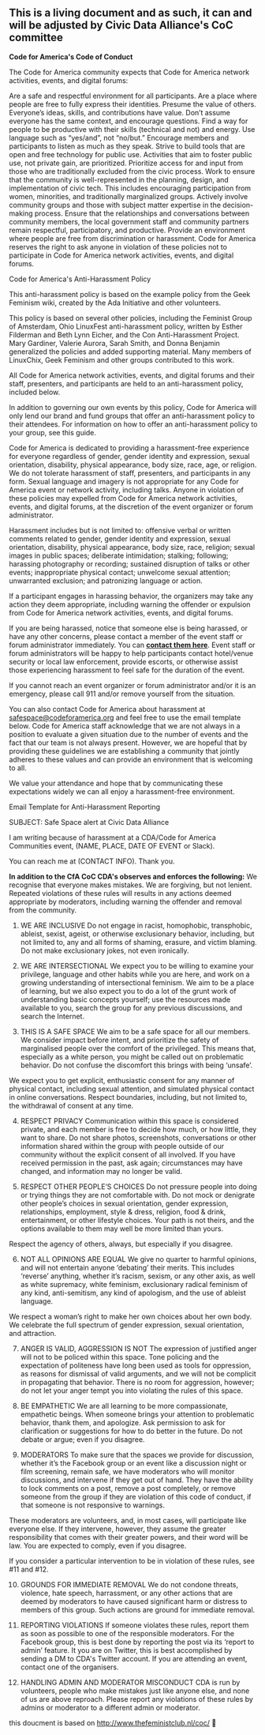 ## This is a living document and as such, it can and will be adjusted by Civic Data Alliance's CoC committee

**Code for America's Code of Conduct**

The Code for America community expects that Code for America network activities, events, and digital forums:

Are a safe and respectful environment for all participants.
Are a place where people are free to fully express their identities.
Presume the value of others. Everyone’s ideas, skills, and contributions have value.
Don’t assume everyone has the same context, and encourage questions.
Find a way for people to be productive with their skills (technical and not) and energy. Use language such as “yes/and”, not “no/but.”
Encourage members and participants to listen as much as they speak.
Strive to build tools that are open and free technology for public use. Activities that aim to foster public use, not private gain, are prioritized.
Prioritize access for and input from those who are traditionally excluded from the civic process.
Work to ensure that the community is well-represented in the planning, design, and implementation of civic tech. This includes encouraging participation from women, minorities, and traditionally marginalized groups.
Actively involve community groups and those with subject matter expertise in the decision-making process.
Ensure that the relationships and conversations between community members, the local government staff and community partners remain respectful, participatory, and productive.
Provide an environment where people are free from discrimination or harassment.
Code for America reserves the right to ask anyone in violation of these policies not to participate in Code for America network activities, events, and digital forums.

Code for America's Anti-Harassment Policy

This anti-harassment policy is based on the example policy from the Geek Feminism wiki, created by the Ada Initiative and other volunteers.

This policy is based on several other policies, including the Feminist Group of Amsterdam, Ohio LinuxFest anti-harassment policy, written by Esther Filderman and Beth Lynn Eicher, and the Con Anti-Harassment Project. Mary Gardiner, Valerie Aurora, Sarah Smith, and Donna Benjamin generalized the policies and added supporting material. Many members of LinuxChix, Geek Feminism and other groups contributed to this work.

All Code for America network activities, events, and digital forums and their staff, presenters, and participants are held to an anti-harassment policy, included below.

In addition to governing our own events by this policy, Code for America will only lend our brand and fund groups that offer an anti-harassment policy to their attendees. For information on how to offer an anti-harassment policy to your group, see this guide.

Code for America is dedicated to providing a harassment-free experience for everyone regardless of gender, gender identity and expression, sexual orientation, disability, physical appearance, body size, race, age, or religion. We do not tolerate harassment of staff, presenters, and participants in any form. Sexual language and imagery is not appropriate for any Code for America event or network activity, including talks. Anyone in violation of these policies may expelled from Code for America network activities, events, and digital forums, at the discretion of the event organizer or forum administrator.

Harassment includes but is not limited to: offensive verbal or written comments related to gender, gender identity and expression, sexual orientation, disability, physical appearance, body size, race, religion; sexual images in public spaces; deliberate intimidation; stalking; following; harassing photography or recording; sustained disruption of talks or other events; inappropriate physical contact; unwelcome sexual attention; unwarranted exclusion; and patronizing language or action.

If a participant engages in harassing behavior, the organizers may take any action they deem appropriate, including warning the offender or expulsion from Code for America network activities, events, and digital forums.

If you are being harassed, notice that someone else is being harassed, or have any other concerns, please contact a member of the event staff or forum administrator immediately. You can [__contact them here__](margeaux@civicdataalliance.org). Event staff or forum administrators will be happy to help participants contact hotel/venue security or local law enforcement, provide escorts, or otherwise assist those experiencing harassment to feel safe for the duration of the event.

If you cannot reach an event organizer or forum administrator and/or it is an emergency, please call 911 and/or remove yourself from the situation.

You can also contact Code for America about harassment at safespace@codeforamerica.org and feel free to use the email template below. Code for America staff acknowledge that we are not always in a position to evaluate a given situation due to the number of events and the fact that our team is not always present. However, we are hopeful that by providing these guidelines we are establishing a community that jointly adheres to these values and can provide an environment that is welcoming to all.

We value your attendance and hope that by communicating these expectations widely we can all enjoy a harassment-free environment.

Email Template for Anti-Harassment Reporting

SUBJECT: Safe Space alert at Civic Data Alliance

I am writing because of harassment at a CDA/Code for America Communities event, (NAME, PLACE, DATE OF EVENT or Slack).

You can reach me at (CONTACT INFO). Thank you.

**In addition to the CfA CoC CDA's observes and enforces the following:**
We recognise that everyone makes mistakes. We are forgiving, but not lenient. Repeated violations of these rules will results in any actions deemed appropriate by moderators, including warning the offender and removal from the community.

1. WE ARE INCLUSIVE
Do not engage in racist, homophobic, transphobic, ableist, sexist, ageist, or otherwise exclusionary behavior, including, but not limited to, any and all forms of shaming, erasure, and victim blaming. Do not make exclusionary jokes, not even ironically.  

2. WE ARE INTERSECTIONAL
We expect you to be willing to examine your privilege, language and other habits while you are here, and work on a growing understanding of intersectional feminism. We aim to be a place of learning, but we also expect you to do a lot of the grunt work of understanding basic concepts yourself; use the resources made available to you, search the group for any previous discussions, and search the Internet.

3. THIS IS A SAFE SPACE
We aim to be a safe space for all our members. We consider impact before intent, and prioritize the safety of marginalised people over the comfort of the privileged. This means that, especially as a white person, you might be called out on problematic behavior. Do not confuse the discomfort this brings with being ‘unsafe’.

We expect you to get explicit, enthusiastic consent for any manner of physical contact, including sexual attention, and simulated physical contact in online conversations. Respect boundaries, including, but not limited to, the withdrawal of consent at any time.

4. RESPECT PRIVACY
Communication within this space is considered private, and each member is free to decide how much, or how little, they want to share. Do not share photos, screenshots, conversations or other information shared within the group with people outside of our community without the explicit consent of all involved. If you have received permission in the past, ask again; circumstances may have changed, and information may no longer be valid.

5. RESPECT OTHER PEOPLE’S CHOICES
Do not pressure people into doing or trying things they are not comfortable with. Do not mock or denigrate other people’s choices in sexual orientation, gender expression, relationships, employment, style & dress, religion, food & drink, entertainment, or other lifestyle choices. Your path is not theirs, and the options available to them may well be more limited than yours.

Respect the agency of others, always, but especially if you disagree.

6. NOT ALL OPINIONS ARE EQUAL
We give no quarter to harmful opinions, and will not entertain anyone ‘debating’ their merits. This includes ‘reverse’ anything, whether it’s racism, sexism, or any other axis, as well as white supremacy, white feminism, exclusionary radical feminism of any kind, anti-semitism, any kind of apologism, and the use of ableist language.

We respect a woman’s right to make her own choices about her own body. We celebrate the full spectrum of gender expression, sexual orientation, and attraction.

7. ANGER IS VALID, AGGRESSION IS NOT
The expression of justified anger will not to be policed within this space. Tone policing and the expectation of politeness have long been used as tools for oppression, as reasons for dismissal of valid arguments, and we will not be complicit in propagating that behavior.
There is no room for aggression, however; do not let your anger tempt you into violating the rules of this space.

8. BE EMPATHETIC
We are all learning to be more compassionate, empathetic beings. When someone brings your attention to problematic behavior, thank them, and apologize. Ask permission to ask for clarification or suggestions for how to do better in the future. Do not debate or argue; even if you disagree.

9. MODERATORS
To make sure that the spaces we provide for discussion, whether it’s the Facebook group or an event like a discussion night or film screening, remain safe, we have moderators who will monitor discussions, and intervene if they get out of hand. They have the ability to lock comments on a post, remove a post completely, or remove someone from the group if they are violation of this code of conduct, if that someone is not responsive to warnings.

These moderators are volunteers, and, in most cases, will participate like everyone else. If they intervene, however, they assume the greater responsibility that comes with their greater powers, and their word will be law. You are expected to comply, even if you disagree.

If you consider a particular intervention to be in violation of these rules, see #11 and #12.

10. GROUNDS FOR IMMEDIATE REMOVAL
We do not condone threats, violence, hate speech, harrassment, or any other actions that are deemed by moderators to have caused significant harm or distress to members of this group. Such actions are ground for immediate removal.

11. REPORTING VIOLATIONS
If someone violates these rules, report them as soon as possible to one of the responsible moderators. For the Facebook group, this is best done by reporting the post via its ‘report to admin’ feature. It you are on Twitter, this is best accomplished by sending a DM to CDA's Twitter account. If you are attending an event, contact one of the organisers.

12. HANDLING ADMIN AND MODERATOR MISCONDUCT
CDA is run by volunteers, people who make mistakes just like anyone else, and none of us are above reproach. Please report any violations of these rules by admins or moderator to a different admin or moderator.

this doucment is based on http://www.thefeministclub.nl/coc/ :sparkling_heart: 
